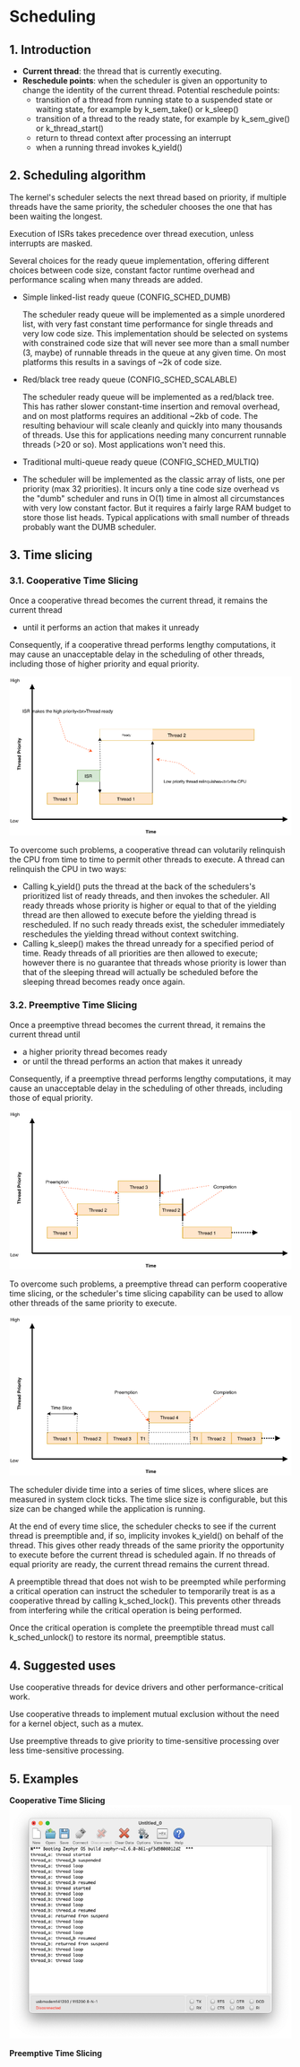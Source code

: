 # Scheduling

## 1. Introduction
- **Current thread**: the thread that is currently executing.
- **Reschedule points**: when the scheduler is given an opportunity to change the identity of the current thread. Potential reschedule points:
  - transition of a thread from running state to a suspended state or waiting state, for example by k_sem_take() or k_sleep()
  - transition of a thread to the ready state, for example by k_sem_give() or k_thread_start()
  - return to thread context after processing an interrupt
  - when a running thread invokes k_yield()

## 2. Scheduling algorithm
The kernel's scheduler selects the next thread based on priority, if multiple threads have the same priority, the scheduler chooses the one that has been waiting the longest.

Execution of ISRs takes precedence over thread execution, unless interrupts are masked.

Several choices for the ready queue implementation, offering different choices between code size, constant factor runtime overhead and performance scaling when many threads are added. 
- Simple linked-list ready queue (CONFIG_SCHED_DUMB)
  
  The scheduler ready queue will be implemented as a simple unordered list, with very fast constant time performance for single threads and very low code size. This implementation should be selected on systems with constrained code size that will never see more than a small number (3, maybe) of runnable threads in the queue at any given time. On most platforms this results in a savings of ~2k of code size.

- Red/black tree ready queue (CONFIG_SCHED_SCALABLE)
  
  The scheduler ready queue will be implemented as a red/black tree. This has rather slower constant-time insertion and removal overhead, and on most platforms requires an additional ~2kb of code. The resulting behaviour will scale cleanly and quickly into many thousands of threads. Use this for applications needing many concurrent runnable threads (>20 or so). Most applications won't need this.

- Traditional multi-queue ready queue (CONFIG_SCHED_MULTIQ)
- 
  The scheduler will be implemented as the classic array of lists, one per priority (max 32 priorities). It incurs only a tine code size overhead vs the "dumb" scheduler and runs in O(1) time in almost all circumstances with very low constant factor. But it requires a fairly large RAM budget to store those list heads. Typical applications with small number of threads probably want the DUMB scheduler. 

## 3. Time slicing
### 3.1. Cooperative Time Slicing
Once a cooperative thread becomes the current thread, it remains the current thread
- until it performs an action that makes it unready
  
Consequently, if a cooperative thread performs lengthy computations, it may cause an unacceptable delay in the scheduling of other threads, including those of higher priority and equal priority.

![cooperative_image](images/cooperative1.png)

To overcome such problems, a cooperative thread can volutarily relinquish the CPU from time to time to permit other threads to execute. A thread can relinquish the CPU in two ways:

- Calling k_yield() puts the thread at the back of the schedulers's prioritized list of ready threads, and then invokes the scheduler. All ready threads whose priority is higher or equal to that of the yielding thread are then allowed to execute before the yielding thread is rescheduled. If no such ready threads exist, the scheduler immediately reschedules the yielding thread without context switching. 
- Calling k_sleep() makes the thread unready for a specified period of time. Ready threads of all priorities are then allowed to execute; however there is no guarantee that threads whose priority is lower than that of the sleeping thread will actually be scheduled before the sleeping thread becomes ready once again. 

### 3.2. Preemptive Time Slicing
Once a preemptive thread becomes the current thread, it remains the current thread until
- a higher priority thread becomes ready
- or until the thread performs an action that makes it unready
  
Consequently, if a preemptive thread performs lengthy computations, it may cause an unacceptable delay in the scheduling of other threads, including those of equal priority.

![preemptive](images/preemptive.png)

To overcome such problems, a preemptive thread can perform cooperative time slicing, or the scheduler's time slicing capability can be used to allow other threads of the same priority to execute.

![timeslicing](images/timeslicing.png)

The scheduler divide time into a series of time slices, where slices are measured in system clock ticks. The time slice size is configurable, but this size can be changed while the application is running.

At the end of every time slice, the scheduler checks to see if the current thread is preemptible and, if so, implicity invokes k_yield() on behalf of the thread. This gives other ready threads of the same priority the opportunity to execute before the current thread is scheduled again. If no threads of equal priority are ready, the current thread remains the current thread.

A preemptible thread that does not wish to be preempted while performing a critical operation can instruct the scheduler to temporarily treat is as a cooperative thread by calling k_sched_lock(). This prevents other threads from interfering while the critical operation is being performed. 

Once the critical operation is complete the preemptible thread must call k_sched_unlock() to restore its normal, preemptible status.

## 4. Suggested uses

Use cooperative threads for device drivers and other performance-critical work.

Use cooperative threads to implement mutual exclusion without the need for a kernel object, such as a mutex.

Use preemptive threads to give priority to time-sensitive processing over less time-sensitive processing.

## 5. Examples

**Cooperative Time Slicing**
![coop_time](images/coop_time_slicing.png)

**Preemptive Time Slicing**
